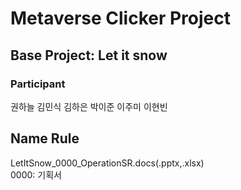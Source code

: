 # Metaverse Clicker Project
## Base Project: Let it snow
### Participant
권하늘
김민식
김하은
박이준
이주미
이현빈   
    
    
Name Rule
----- 
LetItSnow_0000_OperationSR.docs(.pptx,.xlsx)    
0000: 기획서 
